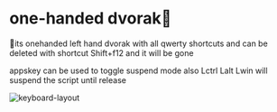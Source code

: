 

# one-handed dvorak💪
💪its onehanded left hand dvorak with all qwerty shortcuts and can be deleted with shortcut Shift+f12 and it will be gone


appskey can be used to toggle suspend mode
also Lctrl Lalt Lwin will suspend the script until release



![keyboard-layout](https://user-images.githubusercontent.com/68251294/115974954-e7d6f580-a560-11eb-8f7a-5cadbb840733.png)
